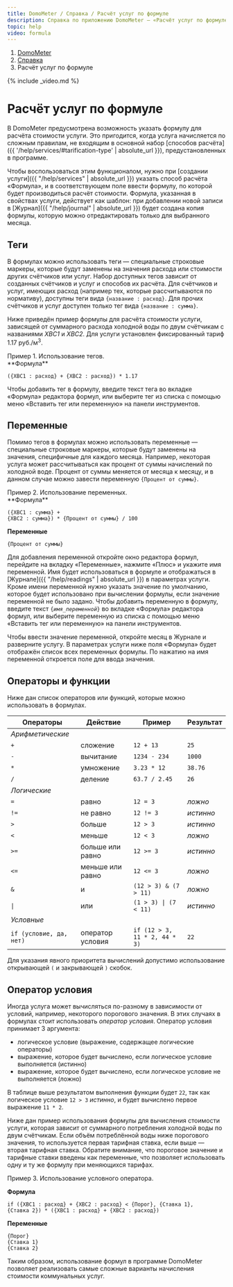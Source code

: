 ```yaml
---
title: DomoMeter / Справка / Расчёт услуг по формуле
description: Справка по приложению DomoMeter — «Расчёт услуг по формуле»
topic: help
video: formula
---
```


<div class="row">
	<ol class="breadcrumb pull-right">
	  <li><a href="{{ '/' | absolute_url }}">DomoMeter</a></li>
	  <li><a href="{{ '/help' | absolute_url }}">Справка</a></li>
	  <li class="active">Расчёт услуг по формуле</li>
	</ol>
</div>

{% include _video.md %}

<div class="instruction" markdown="1">

# Расчёт услуг по формуле

В DomoMeter предусмотрена возможность указать формулу для расчёта стоимости услуги.
Это пригодится, когда услуга начисляется по сложным правилам, не входящим в основной набор [способов расчёта]({{ '/help/services/#tarification-type' | absolute_url }}), предустановленных в программе.

Чтобы воспользоваться этим функционалом, нужно при [создании услуги]({{ "/help/services" | absolute_url }}) указать способ расчёта &laquo;Формула&raquo;, и в соответствующем поле ввести формулу, по которой будет производиться расчёт стоимости.
Формула, указанная в свойствах услуги, действует как шаблон: при добавлении новой записи в [Журнал]({{ "/help/journal" | absolute_url }}) будет создана копия формулы, которую можно отредактировать только для выбранного месяца.

## Теги
В формулах можно использовать теги &mdash; специальные строковые маркеры, которые будут заменены на значения расхода или стоимости других счётчиков или услуг.
Набор доступных тегов зависит от созданных счётчиков и услуг и способов их расчёта. 
Для счётчиков и услуг, имеющих расход (например тех, которые рассчитываются по нормативу), доступны теги вида <code>{название&nbsp;:&nbsp;расход}</code>. 
Для прочих счётчиков и услуг доступен только тег вида <code>{название&nbsp;:&nbsp;сумма}</code>.

Ниже приведён пример формулы для расчёта стоимости услуги, зависящей от суммарного расхода холодной воды по двум счётчикам с названиями _ХВС1_ и _ХВС2_.
Для услуги установлен фиксированный тариф 1.17 руб./м<sup>3</sup>.

<div class="panel panel-default">
<div class="panel-heading">Пример 1. Использование тегов.</div>
<div class="panel-body" markdown="1">
**Формула**
  
<code>({ХВС1&nbsp;:&nbsp;расход}&nbsp;+&nbsp;{ХВС2&nbsp;:&nbsp;расход})&nbsp;*&nbsp;1.17</code>
</div>
</div>

Чтобы добавить тег в формулу, введите текст тега во вкладке &laquo;Формула&raquo; редактора формул, или выберите тег из списка с помощью меню &laquo;Вставить тег или переменную&raquo; на панели инструментов.

## Переменные
Помимо тегов в формулах можно использовать переменные &mdash; специальные строковые маркеры, которые будут заменены на значения, специфичные для каждого месяца.
Например, некоторая услуга может рассчитываться как процент от суммы начислений по холодной воде.
Процент от суммы меняется от месяца к месяцу, и в данном случае можно завести переменную <code>{Процент&nbsp;от&nbsp;суммы}</code>.

<div class="panel panel-default">
<div class="panel-heading">Пример 2. Использование переменных.</div>
<div class="panel-body" markdown="1">
**Формула**
  
<code>({ХВС1&nbsp;:&nbsp;сумма} + {ХВС2&nbsp;:&nbsp;сумма})&nbsp;*&nbsp;{Процент&nbsp;от&nbsp;суммы}&nbsp;/&nbsp;100</code>

**Переменные**

<code>{Процент&nbsp;от&nbsp;суммы}</code>

</div>
</div>

Для добавления переменной откройте окно редактора формул, перейдите на вкладку &laquo;Переменные&raquo;, нажмите &laquo;Плюс&raquo; и укажите имя переменной. 
Имя будет использоваться в формуле и отображаться в [Журнале]({{ "/help/readings" | absolute_url }}) в параметрах услуги.
Кроме имени переменной нужно указать значение по умолчанию, которое будет использовано при вычислении формулы, если значение переменной не было задано.
Чтобы добавить переменную в формулу, введите текст <code>{*имя_переменной*}</code> во вкладке &laquo;Формула&raquo; редактора формул, или выберите переменную из списка с помощью меню &laquo;Вставить тег или переменную&raquo; на панели инструментов.

Чтобы ввести значение переменной, откройте месяц в Журнале и разверните услугу. В параметрах услуги ниже поля &laquo;Формула&raquo; будет отображён список всех переменных формулы. По нажатию на имя переменной откроется поле для ввода значения.

## Операторы и функции

Ниже дан список операторов или функций, которые можно использовать в формулах.

| Операторы                                | Действие         | Пример                                        | Результат | 
| ---------------------------------------- | ---------------- | --------------------------------------------- | --------- |
| *Арифметические* ||
| `+`                                      | сложение         | `12 + 13`                                     | `25`      |
| `-`                                      | вычитание        | `1234 - 234`                                  | `1000`    |
| `*`                                      | умножение        | `3.23 * 12`                                   | `38.76`   |
| `/`                                      | деление          | `63.7 / 2.45`                                 | `26`      |
| *Логические* ||
| <code>=</code>                           | равно            | <code>12 = 3</code>                           | _ложно_   |
| <code>!=</code>                          | не равно         | <code>12 != 3</code>                          | _истинно_ |
| <code>&gt;</code>                        | больше           | <code>12 &gt; 3</code>                        | _истинно_ |
| <code>&lt;</code>                        | меньше           | <code>12 &lt; 3</code>                        | _ложно_   |
| <code>&gt;=</code>                       | больше или равно | <code>12 &gt;= 3</code>                       | _истинно_ |
| <code>&lt;=</code>                       | меньше или равно | <code>12 &lt;= 3</code>                       | _ложно_   |
| <code>&amp;</code>                       | и                | <code>(12 &gt; 3) & (7 &gt; 11)</code>        | _ложно_   |
| <code>&#124;</code>                      | или              | <code>(1 &gt; 3) &#124; (7 &lt; 11)</code>    | _истинно_ |
| *Условные* ||
| <code>if (условие, да, нет)</code>       | оператор условия | <code>if (12 &gt; 3, 11 * 2, 44 * 3)</code>   | `22`      |

Для указания явного приоритета вычислений допустимо использование открывающей `(` и закрывающей `)` скобок.

## Оператор условия

Иногда услуга может вычисляться по-разному в зависимости от условий, например, некоторого порогового значения. 
В этих случаях в формулах стоит использовать _оператор условия_.
Оператор условия принимает 3 аргумента: 
* логическое условие (выражение, содержащее логические операторы)
* выражение, которое будет вычислено, если логическое условие выполняется (истинно)
* выражение, которое будет вычислено, если логическое условие не выполняется (ложно)

В таблице выше результатом выполнения функции будет `22`, так как логическое условие <code>12 &gt; 3</code> _истинно_, и будет вычислено первое выражение `11 * 2`.

Ниже дан пример использования формулы для вычисления стоимости услуги, которая зависит от суммарного потребления холодной воды по двум счётчикам.
Если объём потреблённой воды ниже порогового значения, то используется первая тарифная ставка, если выше &mdash; вторая тарифная ставка.
Обратите внимание, что пороговое значение и тарифные ставки введены как переменные, что позволяет использовать одну и ту же формулу при меняющихся тарифах.

<div class="panel panel-default">
<div class="panel-heading">Пример 3. Использование условного оператора.</div>
<div class="panel-body" markdown="1">

**Формула**

<code>if ({ХВС1 : расход} + {ХВС2 : расход} &lt; {Порог}, {Ставка 1}, {Ставка 2}) * ({ХВС1 : расход} + {ХВС2 : расход})</code>

**Переменные**

`{Порог}`  
`{Ставка 1}`  
`{Ставка 2}`  

</div>
</div>

Таким образом, использование формул в программе DomoMeter позволяет реализовать самые сложные варианты начисления стоимости коммунальных услуг.

</div>